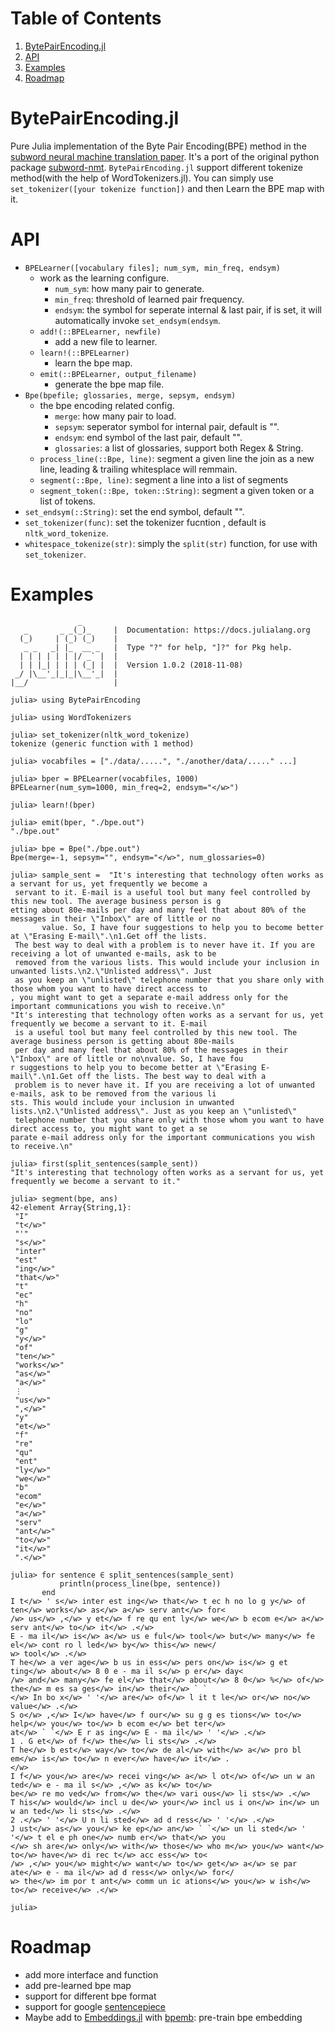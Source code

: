 
# Table of Contents

1.  [BytePairEncoding.jl](#orgc10a177)
2.  [API](#orgb09428c)
3.  [Examples](#org1cda69f)
4.  [Roadmap](#org9e61584)


<a id="orgc10a177"></a>

# BytePairEncoding.jl

Pure Julia implementation of  the Byte Pair Encoding(BPE) method 
in the [subword neural machine translation paper](https://arxiv.org/abs/1508.07909). It's a port of 
the original python package [subword-nmt](https://github.com/rsennrich/subword-nmt). `BytePairEncoding.jl` support different tokenize
method(with the help of WordTokenizers.jl). You can simply use `set_tokenizer([your tokenize function])` 
and then Learn the BPE map with it.


<a id="orgb09428c"></a>

# API

-   `BPELearner([vocabulary files]; num_sym, min_freq, endsym)` 
    -   work as the learning configure.
        -   `num_sym`: how many pair to generate.
        -   `min_freq`: threshold of learned pair frequency.
        -   `endsym`: the symbol for seperate internal & last pair, if is set, it will automatically 
            invoke `set_endsym(endsym`.
    -   `add!(::BPELearner, newfile)`
        -   add a new file to learner.
    -   `learn!(::BPELearner)`
        -   learn the bpe map.
    -   `emit(::BPELearner, output_filename)`
        -   generate the bpe map file.
-   `Bpe(bpefile; glossaries, merge, sepsym, endsym)`
    -   the bpe encoding related config.
        -   `merge`: how many pair to load.
        -   `sepsym`: seperator symbol for internal pair, default is "".
        -   `endsym`: end symbol of the last pair, default "</w>".
        -   `glossaries`: a list of glossaries, support both Regex & String.
    -   `process_line(::Bpe, line)`: segment a given line the join as a new line, leading & trailing whitesplace will remmain.
    -   `segment(::Bpe, line)`: segment a line into a list of segments
    -   `segment_token(::Bpe, token::String)`: segment a given token or a list of tokens.
-   `set_endsym(::String)`: set the end symbol, default "</w>".
-   `set_tokenizer(func)`: set the tokenizer fucntion , default is `nltk_word_tokenize`.
-   `whitespace_tokenize(str)`: simply the `split(str)` function, for use with `set_tokenizer`.


<a id="org1cda69f"></a>

# Examples

                   _
       _       _ _(_)_     |  Documentation: https://docs.julialang.org
      (_)     | (_) (_)    |
       _ _   _| |_  __ _   |  Type "?" for help, "]?" for Pkg help.
      | | | | | | |/ _` |  |
      | | |_| | | | (_| |  |  Version 1.0.2 (2018-11-08)
     _/ |\__'_|_|_|\__'_|  |
    |__/                   |
    
    julia> using BytePairEncoding
    
    julia> using WordTokenizers
    
    julia> set_tokenizer(nltk_word_tokenize)
    tokenize (generic function with 1 method)
    
    julia> vocabfiles = ["./data/.....", "./another/data/....." ...]
    
    julia> bper = BPELearner(vocabfiles, 1000)
    BPELearner(num_sym=1000, min_freq=2, endsym="</w>")
    
    julia> learn!(bper)
    
    julia> emit(bper, "./bpe.out")
    "./bpe.out"
    
    julia> bpe = Bpe("./bpe.out")
    Bpe(merge=-1, sepsym="", endsym="</w>", num_glossaries=0)
    
    julia> sample_sent =  "It's interesting that technology often works as a servant for us, yet frequently we become a
     servant to it. E-mail is a useful tool but many feel controlled by this new tool. The average business person is g
    etting about 80e-mails per day and many feel that about 80% of the messages in their \"Inbox\" are of little or no
           value. So, I have four suggestions to help you to become better at \"Erasing E-mail\".\n1.Get off the lists.
     The best way to deal with a problem is to never have it. If you are receiving a lot of unwanted e-mails, ask to be
     removed from the various lists. This would include your inclusion in unwanted lists.\n2.\"Unlisted address\". Just
     as you keep an \"unlisted\" telephone number that you share only with those whom you want to have direct access to
    , you might want to get a separate e-mail address only for the important communications you wish to receive.\n"
    "It's interesting that technology often works as a servant for us, yet frequently we become a servant to it. E-mail
     is a useful tool but many feel controlled by this new tool. The average business person is getting about 80e-mails
     per day and many feel that about 80% of the messages in their \"Inbox\" are of little or no\nvalue. So, I have fou
    r suggestions to help you to become better at \"Erasing E-mail\".\n1.Get off the lists. The best way to deal with a
     problem is to never have it. If you are receiving a lot of unwanted e-mails, ask to be removed from the various li
    sts. This would include your inclusion in unwanted lists.\n2.\"Unlisted address\". Just as you keep an \"unlisted\"
     telephone number that you share only with those whom you want to have direct access to, you might want to get a se
    parate e-mail address only for the important communications you wish to receive.\n"
    
    julia> first(split_sentences(sample_sent))
    "It's interesting that technology often works as a servant for us, yet frequently we become a servant to it."
    
    julia> segment(bpe, ans)
    42-element Array{String,1}:
     "I"        
     "t</w>"    
     "'"        
     "s</w>"    
     "inter"    
     "est"      
     "ing</w>"  
     "that</w>" 
     "t"        
     "ec"       
     "h"        
     "no"       
     "lo"       
     "g"        
     "y</w>"    
     "of"       
     "ten</w>"  
     "works</w>"
     "as</w>"   
     "a</w>"    
     ⋮          
     "us</w>"   
     ",</w>"    
     "y"        
     "et</w>"   
     "f"        
     "re"       
     "qu"       
     "ent"      
     "ly</w>"   
     "we</w>"   
     "b"        
     "ecom"     
     "e</w>"    
     "a</w>"    
     "serv"     
     "ant</w>"  
     "to</w>"   
     "it</w>"   
     ".</w>"    
    
    julia> for sentence ∈ split_sentences(sample_sent)
               println(process_line(bpe, sentence))
           end
    I t</w> ' s</w> inter est ing</w> that</w> t ec h no lo g y</w> of ten</w> works</w> as</w> a</w> serv ant</w> for<
    /w> us</w> ,</w> y et</w> f re qu ent ly</w> we</w> b ecom e</w> a</w> serv ant</w> to</w> it</w> .</w>
    E - ma il</w> is</w> a</w> us e ful</w> tool</w> but</w> many</w> fe el</w> cont ro l led</w> by</w> this</w> new</
    w> tool</w> .</w>
    T he</w> a ver age</w> b us in ess</w> pers on</w> is</w> g et ting</w> about</w> 8 0 e - ma il s</w> p er</w> day<
    /w> and</w> many</w> fe el</w> that</w> about</w> 8 0</w> %</w> of</w> the</w> m es sa ges</w> in</w> their</w> ` `
    </w> In bo x</w> ' '</w> are</w> of</w> l it t le</w> or</w> no</w>
    value</w> .</w>
    S o</w> ,</w> I</w> have</w> f our</w> su g g es tions</w> to</w> help</w> you</w> to</w> b ecom e</w> bet ter</w>
    at</w> ` `</w> E r as ing</w> E - ma il</w> ' '</w> .</w>
    1 . G et</w> of f</w> the</w> li sts</w> .</w>
    T he</w> b est</w> way</w> to</w> de al</w> with</w> a</w> pro bl em</w> is</w> to</w> n ever</w> have</w> it</w> .
    </w>
    I f</w> you</w> are</w> recei ving</w> a</w> l ot</w> of</w> un w an ted</w> e - ma il s</w> ,</w> as k</w> to</w>
    be</w> re mo ved</w> from</w> the</w> vari ous</w> li sts</w> .</w>
    T his</w> would</w> incl u de</w> your</w> incl us i on</w> in</w> un w an ted</w> li sts</w> .</w>
    2 .</w> ' '</w> U n li sted</w> ad d ress</w> ' '</w> .</w>
    J ust</w> as</w> you</w> ke ep</w> an</w> ` `</w> un li sted</w> ' '</w> t el e ph one</w> numb er</w> that</w> you
    </w> sh are</w> only</w> with</w> those</w> who m</w> you</w> want</w> to</w> have</w> di rec t</w> acc ess</w> to<
    /w> ,</w> you</w> might</w> want</w> to</w> get</w> a</w> se par ate</w> e - ma il</w> ad d ress</w> only</w> for</
    w> the</w> im por t ant</w> comm un ic ations</w> you</w> w ish</w> to</w> receive</w> .</w>
    
    julia> 


<a id="org9e61584"></a>

# Roadmap

-   add more interface and function
-   add pre-learned bpe map
-   support for different bpe format
-   support for google [sentencepiece](https://github.com/google/sentencepiece)
-   Maybe add to [Embeddings.jl](https://github.com/JuliaText/Embeddings.jl) with [bpemb](https://github.com/bheinzerling/bpemb): pre-train bpe embedding

